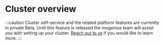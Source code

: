 ﻿---
sidebar_position: 3
description: The cluster overview shows your current state and resources for your cluster.
---

# Cluster overview

:::caution
Cluster self-service and the related platform features are currently in private Beta. Until this feature is released the mogenius team will assist you with setting up your cluster. [Reach out to us](https://mogenius.com/contact/get-in-touch) if you would like to learn more.
:::
